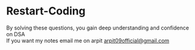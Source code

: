 # Restart-Coding
By solving these questions, you gain deep understanding and confidence on DSA  
If you want my notes email me on arpit arpit09official@gmail.com
